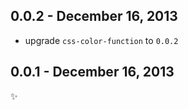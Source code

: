 0.0.2 - December 16, 2013
-------------------------
* upgrade `css-color-function` to `0.0.2`

0.0.1 - December 16, 2013
-------------------------
:sparkles: